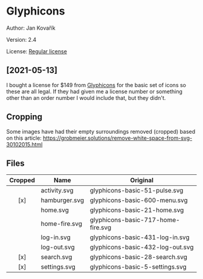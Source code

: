 # Glyphicons

Author: Jan Kovařík

Version: 2.4

License: [Regular license](https://glyphicons.com/license/)

## [2021-05-13]

I bought a license for $149 from [Glyphicons](https://glyphicons.com/) for the basic set of icons so these are all legal.
If they had given me a license number or something other than an order number I would include that, but they didn't.

## Cropping

Some images have had their empty surroundings removed (cropped) based on this article: https://grobmeier.solutions/remove-white-space-from-svg-30102015.html

## Files

| Cropped | Name          | Original                           |
| :-----: | ------------- | ---------------------------------- |
|         | activity.svg  | glyphicons-basic-51-pulse.svg      |
|   [x]   | hamburger.svg | glyphicons-basic-600-menu.svg      |
|         | home.svg      | glyphicons-basic-21-home.svg       |
|         | home-fire.svg | glyphicons-basic-717-home-fire.svg |
|         | log-in.svg    | glyphicons-basic-431-log-in.svg    |
|         | log-out.svg   | glyphicons-basic-432-log-out.svg   |
|   [x]   | search.svg    | glyphicons-basic-28-search.svg     |
|   [x]   | settings.svg  | glyphicons-basic-5-settings.svg    |
